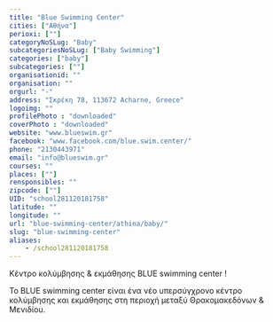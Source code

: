 ```yaml
---
title: "Blue Swimming Center"
cities: ["Αθήνα"]
perioxi: [""]
categoryNoSLug: "Baby"
subcategoriesNoSLug: ["Baby Swimming"]
categories: ["baby"]
subcategories: [""]
organisationid: ""
organisation: ""
orgurl: "-"
address: "Σκρέκη 78, 113672 Acharne, Greece"
logoimg: ""
profilePhoto : "downloaded"
coverPhoto : "downloaded"
website: "www.blueswim.gr"
facebook: "www.facebook.com/blue.swim.center/"
phone: "2130443971"
email: "info@blueswim.gr"
courses: ""
places: [""]
rensponsibles: ""
zipcode: [""]
UID: "school281120181758"
latitude: ""
longitude: ""
url: "blue-swimming-center/athina/baby/"
slug: "blue-swimming-center"
aliases:
    - /school281120181758
---
```



Κέντρο κολύμβησης &amp; εκμάθησης BLUE swimming center !

Το BLUE swimming center είναι ένα νέο υπερσύγχρονο κέντρο κολύμβησης και εκμάθησης στη περιοχή μεταξύ Θρακομακεδόνων &amp; Μενιδίου.